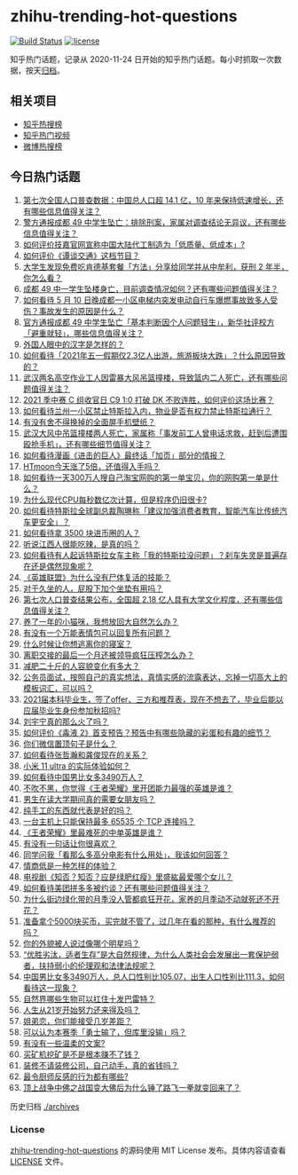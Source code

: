 # zhihu-trending-hot-questions

[![Build Status](https://github.com/justjavac/zhihu-trending-hot-questions/workflows/ci/badge.svg?branch=master)](https://github.com/justjavac/zhihu-trending-hot-questions/actions)
[![license](https://img.shields.io/github/license/justjavac/zhihu-trending-hot-questions)](https://github.com/justjavac/zhihu-trending-hot-questions/blob/master/LICENSE)

知乎热门话题，记录从 2020-11-24 日开始的知乎热门话题。每小时抓取一次数据，按天[归档](./archives)。

## 相关项目

- [知乎热搜榜](https://github.com/justjavac/zhihu-trending-top-search)
- [知乎热门视频](https://github.com/justjavac/zhihu-trending-hot-video)
- [微博热搜榜](https://github.com/justjavac/weibo-trending-hot-search)

## 今日热门话题

<!-- BEGIN -->
<!-- 最后更新时间 Wed May 12 2021 03:10:29 GMT+0800 (China Standard Time) -->

1. [第七次全国人口普查数据：中国总人口超 14.1 亿，10
   年来保持低速增长，还有哪些信息值得关注？](https://www.zhihu.com/question/458811096)
2. [警方通报成都 49
   中学生坠亡：排除刑案，家属对调查结论无异议，还有哪些信息值得关注？](https://www.zhihu.com/question/458909971)
3. [如何评价技嘉官网宣称中国大陆代工制造为「低质量、低成本」?](https://www.zhihu.com/question/458796364)
4. [如何评价《谭谈交通》这档节目？](https://www.zhihu.com/question/41467514)
5. [大学生发现免费吃肯德基套餐「方法」分享给同学并从中牟利，获刑 2
   年半，你怎么看？](https://www.zhihu.com/question/458862544)
6. [成都 49
   中一学生坠楼身亡，目前调查情况如何？还有哪些问题值得关注？](https://www.zhihu.com/question/458690995)
7. [如何看待 5 月 10
   日晚成都一小区电梯内突发电动自行车爆燃事故致多人受伤？事故发生的原因是什么？](https://www.zhihu.com/question/458774852)
8. [官方通报成都 49
   中学生坠亡「基本判断因个人问题轻生」，新华社评校方「避重就轻」，哪些信息值得关注？](https://www.zhihu.com/question/458795206)
9. [外国人眼中的汉字是怎样的？](https://www.zhihu.com/question/35963650)
10. [如何看待「2021年五一假期仅2.3亿人出游，旅游板块大跌」？什么原因导致的？](https://www.zhihu.com/question/458156454)
11. [武汉两名高空作业工人因雷暴大风吊篮撞楼，导致篮内二人死亡，还有哪些问题值得关注？](https://www.zhihu.com/question/458802058)
12. [2021 季中赛 C 组收官日 C9 1:0 打破 DK
    不败连胜，如何评价这场比赛？](https://www.zhihu.com/question/458906118)
13. [如何看待兰州一小区禁止特斯拉入内，物业是否有权力禁止特斯拉通行？](https://www.zhihu.com/question/458089175)
14. [有没有舍不得换掉的全面屏手机壁纸？](https://www.zhihu.com/question/420662927)
15. [武汉大风中吊篮撞楼两人死亡，家属称「事发前工人曾电话求救，赶到后遭围殴抢手机」，还有哪些细节值得关注？](https://www.zhihu.com/question/458864077)
16. [如何看待漫画《进击的巨人》最终话「加页」部分的情报？](https://www.zhihu.com/question/458937970)
17. [HTmoon今天涨了5倍，还值得入手吗？](https://www.zhihu.com/question/458753981)
18. [如何看待一天300万人搜自己淘宝网购的第一单宝贝，你的网购第一单是什么？](https://www.zhihu.com/question/458802423)
19. [为什么现代CPU每秒数亿次计算，但是程序仍旧很卡?](https://www.zhihu.com/question/458730114)
20. [如何看待特斯拉全球副总裁陶琳称「建议加强消费者教育，智能汽车比传统汽车更安全」？](https://www.zhihu.com/question/458706368)
21. [如何看待拿 3500 块进币圈的人？](https://www.zhihu.com/question/458207096)
22. [听说江西人很能吃辣，是真的吗？](https://www.zhihu.com/question/406439662)
23. [如何看待有人起诉特斯拉女车主称「我的特斯拉没问题」？刹车失灵是普遍存在还是偶然现象呢？](https://www.zhihu.com/question/458816200)
24. [《英雄联盟》为什么没有尸体复活的技能？](https://www.zhihu.com/question/456810195)
25. [对于久坐的人，屁股下加个坐垫有用吗？](https://www.zhihu.com/question/355087220)
26. [第七次人口普查结果公布，全国超 2.18
    亿人具有大学文化程度，还有哪些信息值得关注？](https://www.zhihu.com/question/458813993)
27. [养了一年的小猫咪，我想放回大自然怎么办？](https://www.zhihu.com/question/457533958)
28. [有没有一个万能表情包可以回复所有问题？](https://www.zhihu.com/question/341311495)
29. [什么时候让你想逃离你的寝室？](https://www.zhihu.com/question/347465641)
30. [离职交接的最后一个月还被领导疯狂压榨怎么办？](https://www.zhihu.com/question/455719427)
31. [减肥二十斤的人容貌变化有多大？](https://www.zhihu.com/question/339245837)
32. [公务员面试，按照自己的真实想法，真情实感的流露表达，忘掉一切高大上的模板词汇，可以吗？](https://www.zhihu.com/question/453765153)
33. [2021届本科毕业生，签了offer、三方和推荐表，现在不想去了，毕业后能以应届毕业生身份参加秋招吗?](https://www.zhihu.com/question/457035243)
34. [刘宇宁真的那么火了吗？](https://www.zhihu.com/question/455642291)
35. [如何评价《毒液
    2》首支预告？预告中有哪些隐藏的彩蛋和有趣的细节？](https://www.zhihu.com/question/458745668)
36. [你们微信置顶句子是什么？](https://www.zhihu.com/question/353636992)
37. [如何看待张哲瀚和龚俊现在的关系？](https://www.zhihu.com/question/458226340)
38. [小米 11 ultra 的实际体验如何？](https://www.zhihu.com/question/452077572)
39. [如何看待中国男比女多3490万人？](https://www.zhihu.com/question/458812341)
40. [不吹不黑，你觉得《王者荣耀》里开团能力最强的英雄是谁？](https://www.zhihu.com/question/457720589)
41. [男生在读大学期间真的需要女朋友吗？](https://www.zhihu.com/question/22503810)
42. [纯手工的东西就代表是好的吗？](https://www.zhihu.com/question/443837003)
43. [一台主机上只能保持最多 65535 个 TCP 连接吗？](https://www.zhihu.com/question/361111920)
44. [《王者荣耀》里最难死的中单英雄是谁？](https://www.zhihu.com/question/458262505)
45. [有没有一句话让你很喜欢？](https://www.zhihu.com/question/314113669)
46. [同学问我「看那么多高分电影有什么用处」，我该如何回答？](https://www.zhihu.com/question/445536824)
47. [情商低是一种怎样的体验？](https://www.zhihu.com/question/26759808)
48. [电视剧《知否？知否？应是绿肥红瘦》里盛紘最爱哪个女儿？](https://www.zhihu.com/question/457046905)
49. [如何看待美团拼多多被约谈？还有哪些问题值得关注？](https://www.zhihu.com/question/458736672)
50. [为什么街边绿化带的月季没人管都疯狂开花，家养的月季动不动就死还不开花？](https://www.zhihu.com/question/458723730)
51. [准备拿个5000块买币，买完就不管了，过几年在看的那种，有什么推荐的吗？](https://www.zhihu.com/question/457414385)
52. [你的外貌被人说过像哪个明星吗？](https://www.zhihu.com/question/367145594)
53. [“优胜劣汰，适者生存”是大自然规律，为什么人类社会会发展出一套保护弱者，扶持弱小的伦理观和法律法规呢？](https://www.zhihu.com/question/458755052)
54. [中国男比女多3490万人，总人口性别比105.07，出生人口性别比111.3，如何看待这一现象？](https://www.zhihu.com/question/458812209)
55. [自然界哪些生物可以扛住十发巴雷特？](https://www.zhihu.com/question/458544903)
56. [人生从21岁开始努力还来得及吗？](https://www.zhihu.com/question/404893881)
57. [姐弟恋，你们能接受几岁差距？](https://www.zhihu.com/question/389750479)
58. [可以认为本赛季「勇士输了，但库里没输」吗？](https://www.zhihu.com/question/457259616)
59. [有没有一些温柔的文案?](https://www.zhihu.com/question/450998242)
60. [买矿机挖矿是不是根本赚不了钱？](https://www.zhihu.com/question/457183375)
61. [装修不请装修公司，自己动手，真的省钱吗？](https://www.zhihu.com/question/448461605)
62. [最令厨师反感的行为都有哪些?](https://www.zhihu.com/question/454913246)
63. [顶上战争中佛之战国变大佛后为什么锤了路飞一拳就变回来了？](https://www.zhihu.com/question/458446208)

<!-- END -->

历史归档 [./archives](./archives)

### License

[zhihu-trending-hot-questions](https://github.com/justjavac/zhihu-trending-hot-questions)
的源码使用 MIT License 发布。具体内容请查看 [LICENSE](./LICENSE) 文件。
